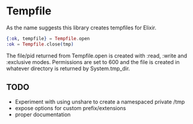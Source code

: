 Tempfile
========

As the name suggests this library creates tempfiles for Elixir.

```elixir
{:ok, tempfile} = Tempfile.open
:ok = Tempfile.close(tmp)
```

The file/pid returned from Tempfile.open is created with :read, :write
and :exclusive modes. Permissions are set to 600 and the file is created
in whatever directory is returned by System.tmp_dir.

## TODO
* Experiment with using unshare to create a namespaced private /tmp
* expose options for custom prefix/extensions
* proper documentation
